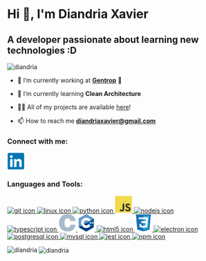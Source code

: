# Hi 👋, I'm Diandria Xavier</h1>

## A developer passionate about learning new technologies :D

![diandria](https://komarev.com/ghpvc/?username=diandria)

- 🔭 I’m currently working at **[Gentrop](https://www.gentrop.com)** :yellow_heart:

- 🌱 I’m currently learning **Clean Architecture** 

- 👨‍💻 All of my projects are available [here](https://github.com/diandria)!

- 📫 How to reach me **diandriaxavier@gmail.com**

### Connect with me:</h3>

<a href="https://www.linkedin.com/in/diandria-xavier/" target="blank"><img align="center" src="https://raw.githubusercontent.com/devicons/devicon/master/icons/linkedin/linkedin-original.svg" alt="diandriaxavier" height="40" width="40" /></a>
</p>

### Languages and Tools:

<p align="left">
    <a href="https://git-scm.com/" target="_blank"> <img src="https://www.vectorlogo.zone/logos/git-scm/git-scm-icon.svg" alt="git icon" width="40" height="40" /> </a>
    <a href="https://www.debian.org" target="_blank"> <img src="https://www.vectorlogo.zone/logos/linux/linux-icon.svg" alt="linux icon" width="40" height="40" /> </a>
    <a href="https://www.python.org" target="_blank"> <img src="https://www.vectorlogo.zone/logos/python/python-icon.svg" alt="python icon" width="40" height="40" /> </a>
    <a href="https://js.org" target="_blank"> <img src="https://raw.githubusercontent.com/devicons/devicon/master/icons/javascript/javascript-original.svg" alt="javascript icon" width="40" height="40" /> </a>
    <a href="https://nodejs.org/" target="_blank"> <img src="https://www.vectorlogo.zone/logos/nodejs/nodejs-icon.svg" alt="nodejs icon" width="40" height="40" /> </a>
    <a href="https://www.typescriptlang.org" target="_blank"> <img src="https://www.vectorlogo.zone/logos/typescriptlang/typescriptlang-icon.svg" alt="typescript icon" width="40" height="40" /> </a>
    <a href="https://www.cprogramming.com" target="_blank"> <img src="https://raw.githubusercontent.com/devicons/devicon/master/icons/c/c-original.svg" alt="c icon" width="40" height="40" /> </a>
    <a href="http://www.cplusplus.org" target="_blank"> <img src="https://raw.githubusercontent.com/devicons/devicon/master/icons/cplusplus/cplusplus-original.svg" alt="c plus plus icon" width="40" height="40" /> </a>
    <a href="https://www.w3.org/html/" target="_blank"> <img src="https://www.vectorlogo.zone/logos/w3_html5/w3_html5-icon.svg" alt="html5 icon" width="40" height="40" /> </a>
    <a href="https://www.w3.org/Style/CSS/Overview.en.html/" target="_blank"> <img src="https://raw.githubusercontent.com/devicons/devicon/master/icons/css3/css3-original.svg" alt="css3 icon" width="40" height="40" /> </a>
    <a href="https://www.electronjs.org" target="_blank"> <img src="https://www.vectorlogo.zone/logos/electronjs/electronjs-icon.svg" alt="electron icon" width="40" height="40" /> </a>
    <a href="https://postgresql.org/" target="_blank"> <img src="https://www.vectorlogo.zone/logos/postgresql/postgresql-icon.svg" alt="postgresql icon" width="40" height="40" /> </a>
    <a href="https://www.mysql.com" target="_blank"> <img src="https://www.vectorlogo.zone/logos/mysql/mysql-icon.svg" alt="mysql icon" width="40" height="40" /> </a>
    <a href="https://jestjs.io/docs/pt-BR/jest-community" target="_blank"> <img src="https://www.vectorlogo.zone/logos/jestjsio/jestjsio-icon.svg" alt="jest icon" width="40" height="40" /> </a>
    <a href="https://www.npmjs.com" target="_blank"> <img src="https://www.vectorlogo.zone/logos/npmjs/npmjs-icon.svg" alt="npm icon" width="40" height="40" /> </a>
</p>



<p><img align="left" src="https://github-readme-stats.vercel.app/api/top-langs/?username=diandria&layout=compact&hide=html&langs_count=6" alt="diandria" /></p>

<p>&nbsp;<img align="center" src="https://github-readme-stats.vercel.app/api?username=diandria&show_icons=true" alt="diandria" /></p>


